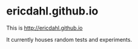 ericdahl.github.io
==================

This is http://ericdahl.github.io

It currently houses random tests and experiments.
